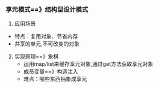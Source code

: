 ### 享元模式==》结构型设计模式
1. 应用场景
  + 特点：复用对象、节省内存
  + 共享的单元,不可改变的对象
2. 实现原理==》象棋
    + 运用map/list来缓存享元对象,通过get方法获取享元对象
    + 成员变量==》构造注入
    + 难点：哪些东西抽象成享元